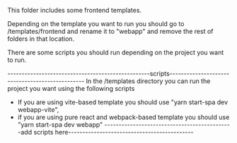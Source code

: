 This folder includes some frontend templates.

Depending on the template you want to run you should go to /templates/frontend and rename it to "webapp" and remove the rest of folders in that location.

There are some scripts you should run depending on the project you want to run.


--------------------------------------------------scripts------------------------------------------------
In the /templates directory you can run the project you want using the following scripts

- If you are using vite-based template you should use "yarn start-spa dev webapp-vite", 
- if you are using pure react and webpack-based template you should use "yarn start-spa dev webapp" 
---------------------------------------------add scripts here--------------------------------------------
